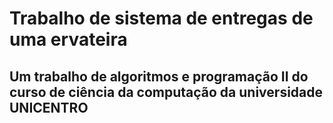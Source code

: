 ﻿# Trabalho de sistema de entregas de uma ervateira
## Um trabalho de algoritmos e programação II do curso de ciência da computação da universidade UNICENTRO

